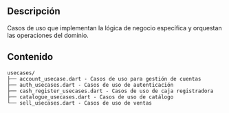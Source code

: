 ## Descripción
Casos de uso que implementan la lógica de negocio específica y orquestan las operaciones del dominio.

## Contenido
```
usecases/
├── account_usecase.dart - Casos de uso para gestión de cuentas
├── auth_usecases.dart - Casos de uso de autenticación
├── cash_register_usecases.dart - Casos de uso de caja registradora
├── catalogue_usecases.dart - Casos de uso de catálogo
└── sell_usecases.dart - Casos de uso de ventas
```
